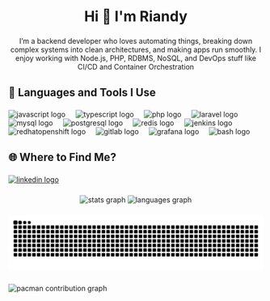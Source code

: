 <h1 align="center">Hi 👋 I'm Riandy</h1>

###

<p align="center">I’m a backend developer who loves automating things, breaking down complex systems into clean architectures, and making apps run smoothly. I enjoy working with Node.js, PHP, RDBMS, NoSQL, and DevOps stuff like CI/CD and Container Orchestration</p>

###

<p align="left"></p>

###

<h2 align="left">🚀 Languages and Tools I Use</h2>

###

<div align="left">
  <img src="https://skillicons.dev/icons?i=js" height="40" alt="javascript logo"  />
  <img width="12" />
  <img src="https://skillicons.dev/icons?i=ts" height="40" alt="typescript logo"  />
  <img width="12" />
  <img src="https://skillicons.dev/icons?i=php" height="40" alt="php logo"  />
  <img width="12" />
  <img src="https://skillicons.dev/icons?i=laravel" height="40" alt="laravel logo"  />
  <img width="12" />
  <img src="https://skillicons.dev/icons?i=mysql" height="40" alt="mysql logo"  />
  <img width="12" />
  <img src="https://skillicons.dev/icons?i=postgres" height="40" alt="postgresql logo"  />
  <img width="12" />
  <img src="https://skillicons.dev/icons?i=redis" height="40" alt="redis logo"  />
  <img width="12" />
  <img src="https://skillicons.dev/icons?i=jenkins" height="40" alt="jenkins logo"  />
  <img width="12" />
  <img src="https://skillicons.dev/icons?i=openshift" height="40" alt="redhatopenshift logo"  />
  <img width="12" />
  <img src="https://skillicons.dev/icons?i=gitlab" height="40" alt="gitlab logo"  />
  <img width="12" />
  <img src="https://skillicons.dev/icons?i=grafana" height="40" alt="grafana logo"  />
  <img width="12" />
  <img src="https://skillicons.dev/icons?i=bash" height="40" alt="bash logo"  />
</div>

###

<p align="left"></p>

###

<h2 align="left">🌐 Where to Find Me?</h2>

###

<div align="left">
  <a href="https://linkedin.com/in/riandycandra" target="_blank">
    <img src="https://raw.githubusercontent.com/maurodesouza/profile-readme-generator/master/src/assets/icons/social/linkedin/default.svg" width="52" height="40" alt="linkedin logo"  />
  </a>
</div>

###

<div align="center">
  <img src="https://github-readme-stats.vercel.app/api?username=riandycandra&hide_title=false&hide_rank=false&show_icons=true&include_all_commits=true&count_private=true&disable_animations=false&theme=dracula&locale=en&hide_border=false&order=1" height="150" alt="stats graph"  />
  <img src="https://github-readme-stats.vercel.app/api/top-langs?username=riandycandra&locale=en&hide_title=false&layout=compact&card_width=320&langs_count=5&theme=dracula&hide_border=false&order=2" height="150" alt="languages graph"  />
</div>

###

<img src="https://raw.githubusercontent.com/riandycandra/riandycandra.github.io/output/snake.svg" alt="Snake animation" />

###

<picture>
  <source media="(prefers-color-scheme: dark)" srcset="https://raw.githubusercontent.com/riandycandra/riandycandra.github.io/output/pacman-contribution-graph-dark.svg">
  <source media="(prefers-color-scheme: light)" srcset="https://raw.githubusercontent.com/riandycandra/riandycandra.github.io/output/pacman-contribution-graph.svg">
  <img alt="pacman contribution graph" src="https://raw.githubusercontent.com/riandycandra/riandycandra.github.io/output/pacman-contribution-graph.svg">
</picture>

###